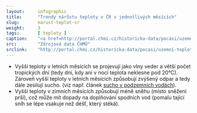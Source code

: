 ```yaml
---
layout:     infographic
title:      "Trendy nárůstu teploty v ČR v jednotlivých měsících"
slug:       narust-teplot-cr
weight:     3
tags:       [ teploty ]
caption:    "<a href=http://portal.chmi.cz/historicka-data/pocasi/uzemni-teploty>Zdroj dat: ČHMÚ</a>. Průměrná roční teplota v České republice narostla za posledních 60 let o 2 °C. Trendy v oteplování jednotlivých měsíců jsou různé. Nevětší nárůst teplot je v lednu, červenci a srpnu &ndash; tyto měsíce se od roku 1960 oteplily o více než 2,6 °C"
src:	    "Zdrojová data ČHMÚ"
srclink:    "http://portal.chmi.cz/historicka-data/pocasi/uzemni-teploty"
---
```


* Vyšší teploty v letních měsících se projevují jako vlny veder a větší počet tropických dní (tedy dní, kdy ani v noci teplota neklesne pod 20°C). Zároveň vyšší teploty v letních měsících způsobují zvýšený odpar a tedy dále zesilují sucho. (viz např. článek [sucho v podzemních vodách](https://www.vtei.cz/2015/08/hydrologicke-sucho-v-podzemnich-vodach/)).  
* Vyšší teploty v zimních měsících způsobují méně sněhu (místo sněžení prší), což může mít dopady na doplňování spodních vod (pomalu tající sníh se lépe vsakuje než déšť, který stéká). 

